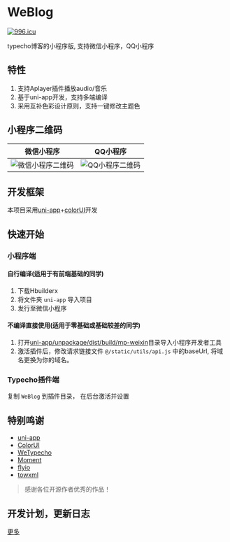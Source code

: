 # WeBlog

<a href="https://996.icu"><img src="https://img.shields.io/badge/link-996.icu-red.svg" alt="996.icu" /></a>

typecho博客的小程序版, 支持微信小程序，QQ小程序

## 特性

1. 支持Aplayer插件播放audio/音乐
2. 基于uni-app开发，支持多端编译
3. 采用互补色彩设计原则，支持一键修改主题色

## 小程序二维码

|  微信小程序   | QQ小程序 |
|  ----  | ----  |
| ![微信小程序二维码][2]  | ![QQ小程序二维码][3] |

## 开发框架

本项目采用[uni-app](https://uniapp.dcloud.io/component/README)+[colorUI](https://github.com/weilanwl/ColorUI)开发

## 快速开始

### 小程序端

#### 自行编译(适用于有前端基础的同学)

1. 下载Hbuilderx
2. 将文件夹 `uni-app` 导入项目
3. 发行至微信小程序

#### 不编译直接使用(适用于零基础或基础较差的同学)

1. 打开[uni-app/unpackage/dist/build/mp-weixin](https://github.com/thinkmoon/WeBlog/tree/master/uni-app/unpackage/dist/build/mp-weixin)目录导入小程序开发者工具
2. 激活插件后，修改请求链接文件 `@/static/utils/api.js` 中的baseUrl, 将域名更换为你的域名。 

### Typecho插件端

复制 `WeBlog` 到插件目录， 在后台激活并设置

## 特别鸣谢

* [uni-app](https://github.com/dcloudio/uni-app)
* [ColorUI](https://github.com/weilanwl/ColorUI)
* [WeTypecho](https://github.com/MingliangLu/WeTypecho)
* [Moment](https://momentjs.com/)
* [flyio](https://github.com/wendux/fly)
* [towxml](https://github.com/sbfkcel/towxml)

> 感谢各位开源作者优秀的作品！

## 开发计划，更新日志

[更多](https://www.thinkmoon.cn/20191122/cid=555.html)

  [2]: https://blog.cdn.thinkmoon.cn/blog/typecho/2019-11-22T07:58:08.png
  [3]: https://blog.cdn.thinkmoon.cn/blog/typecho/2576c006617a8efb2218a1e9145646a4.png

